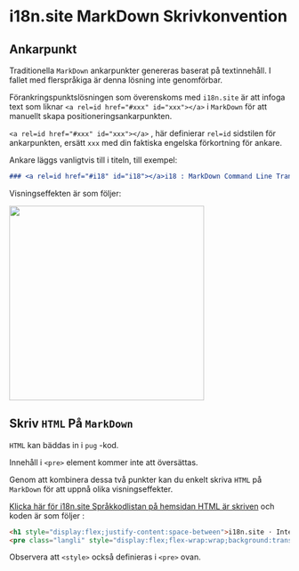 # i18n.site MarkDown Skrivkonvention

## Ankarpunkt

Traditionella `MarkDown` ankarpunkter genereras baserat på textinnehåll. I fallet med flerspråkiga är denna lösning inte genomförbar.

Förankringspunktslösningen som överenskoms med `i18n.site` är att infoga text som liknar `<a rel=id href="#xxx" id="xxx"></a>` i `MarkDown` för att manuellt skapa positioneringsankarpunkten.

`<a rel=id href="#xxx" id="xxx"></a>` , här definierar `rel=id` sidstilen för ankarpunkten, ersätt `xxx` med din faktiska engelska förkortning för ankare.

Ankare läggs vanligtvis till i titeln, till exempel:

```md
### <a rel=id href="#i18" id="i18"></a>i18 : MarkDown Command Line Translation Tool
```

Visningseffekten är som följer:

<img src="//p.3ti.site/1721381136.avif" width="350">

## Skriv `HTML` På `MarkDown`

`HTML` kan bäddas in i `pug` -kod.

Innehåll i `<pre>` element kommer inte att översättas.

Genom att kombinera dessa två punkter kan du enkelt skriva `HTML` på `MarkDown` för att uppnå olika visningseffekter.

[Klicka här för i18n.site Språkkodlistan på hemsidan HTML är skriven](//raw.githubusercontent.com/i18n-site/md/main/zh/README.md) och koden är som följer :

```html
<h1 style="display:flex;justify-content:space-between">i18n.site ⋅ International Solutions<img src="//p.3ti.site/logo.svg" style="user-select:none;margin-top:-1px;width:42px"></h1>
<pre class="langli" style="display:flex;flex-wrap:wrap;background:transparent;border:1px solid #eee;font-size:12px;box-shadow:0 0 3px inset #eee;padding:12px 5px 4px 12px;justify-content:space-between;"><style>pre.langli i{font-weight:300;font-family:s;margin-right:2px;margin-bottom:8px;font-style:normal;color:#666;border-bottom:1px dashed #ccc;}</style><i>English</i><i>简体中文</i><i>Deutsch</i> … …</pre>
```

Observera att `<style>` också definieras i `<pre>` ovan.